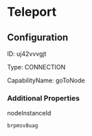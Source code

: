 # Teleport
## Configuration
ID:  uj42vvvgjt

Type: CONNECTION 

CapabilityName: goToNode






### Additional Properties
nodeInstanceId
```string 
brpmsv8uag
```




